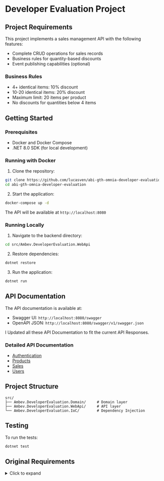 # Developer Evaluation Project

## Project Requirements

This project implements a sales management API with the following features:

- Complete CRUD operations for sales records
- Business rules for quantity-based discounts
- Event publishing capabilities (optional)

### Business Rules

* 4+ identical items: 10% discount
* 10-20 identical items: 20% discount
* Maximum limit: 20 items per product
* No discounts for quantities below 4 items

## Getting Started

### Prerequisites

- Docker and Docker Compose
- .NET 8.0 SDK (for local development)

### Running with Docker

1. Clone the repository:
```bash
git clone https://github.com/lucasven/abi-gth-omnia-developer-evaluation
cd abi-gth-omnia-developer-evaluation
```

2. Start the application:
```bash
docker-compose up -d
```

The API will be available at `http://localhost:8080`

### Running Locally

1. Navigate to the backend directory:
```bash
cd src/Ambev.DeveloperEvaluation.WebApi
```

2. Restore dependencies:
```bash
dotnet restore
```

3. Run the application:
```bash
dotnet run
```

## API Documentation

The API documentation is available at:
- Swagger UI: `http://localhost:8080/swagger`
- OpenAPI JSON: `http://localhost:8080/swagger/v1/swagger.json`

I Updated all these API Documentation to fit the current API Responses.
### Detailed API Documentation
- [Authentication](.doc/auth-api.md)
- [Products](.doc/products-api.md)
- [Sales](.doc/sales-api.md)
- [Users](.doc/users-api.md)

## Project Structure

```
src/
├── Ambev.DeveloperEvaluation.Domain/     # Domain layer
├── Ambev.DeveloperEvaluation.WebApi/     # API layer
└── Ambev.DeveloperEvaluation.IoC/        # Dependency Injection
```

## Testing

To run the tests:
```bash
dotnet test
```

## Original Requirements

<details>
<summary>Click to expand</summary>

The original requirements include implementing a sales management API with the following features:
- Sale number
- Date when the sale was made
- Customer information
- Total sale amount
- Branch information
- Products, quantities, and prices
- Discounts
- Cancellation status
- Event publishing capabilities

</details>